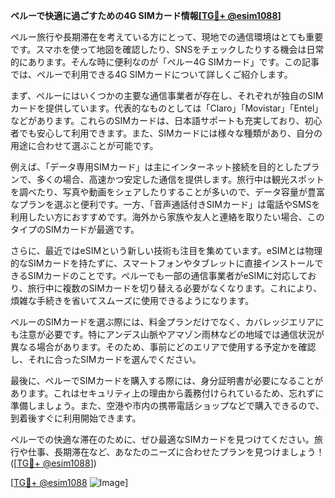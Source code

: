 **ペルーで快適に過ごすための4G SIMカード情報[[TG💪+ @esim1088](https://t.me/s/esim1088)]**

ペルー旅行や長期滞在を考えている方にとって、現地での通信環境はとても重要です。スマホを使って地図を確認したり、SNSをチェックしたりする機会は日常的にあります。そんな時に便利なのが「ペルー4G SIMカード」です。この記事では、ペルーで利用できる4G SIMカードについて詳しくご紹介します。

まず、ペルーにはいくつかの主要な通信事業者が存在し、それぞれが独自のSIMカードを提供しています。代表的なものとしては「Claro」「Movistar」「Entel」などがあります。これらのSIMカードは、日本語サポートも充実しており、初心者でも安心して利用できます。また、SIMカードには様々な種類があり、自分の用途に合わせて選ぶことが可能です。

例えば、「データ専用SIMカード」は主にインターネット接続を目的としたプランで、多くの場合、高速かつ安定した通信を提供します。旅行中は観光スポットを調べたり、写真や動画をシェアしたりすることが多いので、データ容量が豊富なプランを選ぶと便利です。一方、「音声通話付きSIMカード」は電話やSMSを利用したい方におすすめです。海外から家族や友人と連絡を取りたい場合、このタイプのSIMカードが最適です。

さらに、最近ではeSIMという新しい技術も注目を集めています。eSIMとは物理的なSIMカードを持たずに、スマートフォンやタブレットに直接インストールできるSIMカードのことです。ペルーでも一部の通信事業者がeSIMに対応しており、旅行中に複数のSIMカードを切り替える必要がなくなります。これにより、煩雑な手続きを省いてスムーズに使用できるようになります。

ペルーのSIMカードを選ぶ際には、料金プランだけでなく、カバレッジエリアにも注意が必要です。特にアンデス山脈やアマゾン雨林などの地域では通信状況が異なる場合があります。そのため、事前にどのエリアで使用する予定かを確認し、それに合ったSIMカードを選んでください。

最後に、ペルーでSIMカードを購入する際には、身分証明書が必要になることがあります。これはセキュリティ上の理由から義務付けられているため、忘れずに準備しましょう。また、空港や市内の携帯電話ショップなどで購入できるので、到着後すぐに利用開始できます。

ペルーでの快適な滞在のために、ぜひ最適なSIMカードを見つけてください。旅行や仕事、長期滞在など、あなたのニーズに合わせたプランを見つけましょう！([[TG💪+ @esim1088](https://t.me/s/esim1088)])

[[TG💪+ @esim1088](https://t.me/s/esim1088) ![Image](https://i.postimg.cc/Y0z9fWf4/image.png)]